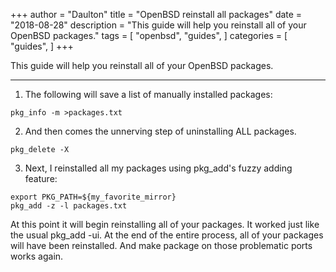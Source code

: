 +++
author = "Daulton"
title = "OpenBSD reinstall all packages"
date = "2018-08-28"
description = "This guide will help you reinstall all of your OpenBSD packages."
tags = [
    "openbsd",
    "guides",
]
categories = [
    "guides",
]
+++

This guide will help you reinstall all of your OpenBSD packages.
<!--more-->

----------

1. The following will save a list of manually installed packages:

```
pkg_info -m >packages.txt
```

2. And then comes the unnerving step of uninstalling ALL packages.

```
pkg_delete -X
```

3. Next, I reinstalled all my packages using pkg_add's fuzzy adding feature:

```
export PKG_PATH=${my_favorite_mirror}
pkg_add -z -l packages.txt
```

At this point it will begin reinstalling all of your packages. It worked just like the usual pkg_add -ui. At the end of the entire process, all of your packages will have been reinstalled. And make package on those problematic ports works again.
